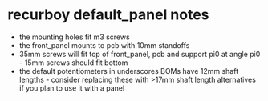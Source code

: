 # recurboy default_panel notes

- the mounting holes fit m3 screws
- the front_panel mounts to pcb with 10mm standoffs
- 35mm screws will fit top of front_panel, pcb and support pi0 at angle pi0 - 15mm screws should fit bottom
- the default potentiometers in underscores BOMs have 12mm shaft lengths - consider replacing these with >17mm shaft length alternatives if you plan to use it with a panel
